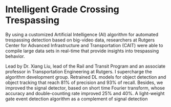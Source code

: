 # Intelligent Grade Crossing Trespassing

By using a customized Artificial Intelligence (AI) algorithm for automated trespassing detection based on big-video data, researchers at Rutgers Center for Advanced Infrastructure and Transportation (CAIT) were able to compile large data sets in real-time that provide insights into trespassing behavior.    

Lead by Dr. Xiang Liu, lead of the Rail and Transit Program and an associate professor in Transportation Engineering at Rutgers. I supercharge the algorithm development group. Retrained DL models for object detection and object tracking that reach 81\% of precision and 93% of recall. Besides, we improved the signal detector, based on short time Fourier transform, whose accuracy and double-counting rate improved 25% and 40%. A light-weight gate event detection algorithm as a complement of signal detection